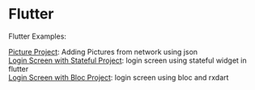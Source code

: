 # Flutter
Flutter Examples:

<a href="https://github.com/SevkiBekir/Flutter/tree/master/pics"> Picture Project</a>: Adding Pictures from network using json
<br/>
<a href="https://github.com/SevkiBekir/Flutter/tree/master/login_with_stateful"> Login Screen with Stateful Project</a>: login screen using stateful widget in flutter
<br/>
<a href="https://github.com/SevkiBekir/Flutter/tree/master/login_with_bloc"> Login Screen with Bloc Project</a>: login screen using bloc and rxdart
